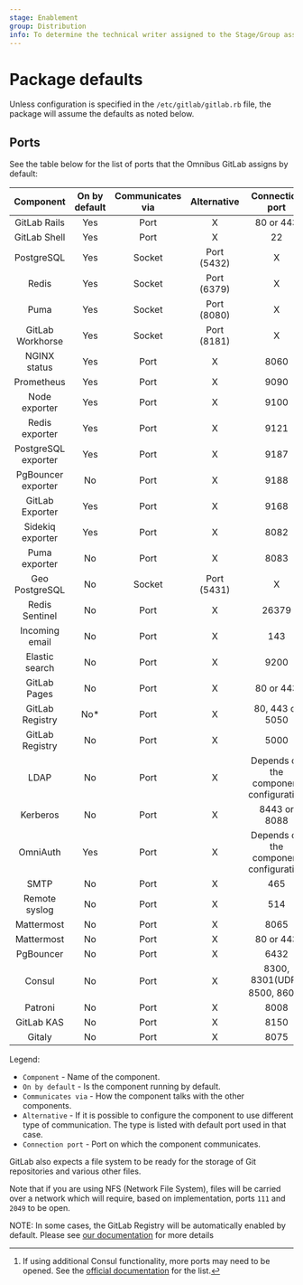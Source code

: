 ```yaml
---
stage: Enablement
group: Distribution
info: To determine the technical writer assigned to the Stage/Group associated with this page, see https://about.gitlab.com/handbook/engineering/ux/technical-writing/#designated-technical-writers
---
```


# Package defaults

Unless configuration is specified in the `/etc/gitlab/gitlab.rb` file,
the package will assume the defaults as noted below.

## Ports

See the table below for the list of ports that the Omnibus GitLab assigns
by default:

| Component                                              | On by default  | Communicates via | Alternative | Connection port                            |
| :----------------------------------------------------: | :------------: | :--------------: | :---------: | :------------------------------------:     |
| <a name="gitlab-rails"></a>        GitLab Rails        | Yes            | Port             | X           | 80 or 443                                  |
| <a name="gitlab-shell"></a>        GitLab Shell        | Yes            | Port             | X           | 22                                         |
| <a name="postgresql"></a>          PostgreSQL          | Yes            | Socket           | Port (5432) | X                                          |
| <a name="redis"></a>               Redis               | Yes            | Socket           | Port (6379) | X                                          |
| <a name="puma"></a>                Puma                | Yes            | Socket           | Port (8080) | X                                          |
| <a name="gitlab-workhorse"></a>    GitLab Workhorse    | Yes            | Socket           | Port (8181) | X                                          |
| <a name="nginx-status"></a>        NGINX status        | Yes            | Port             | X           | 8060                                       |
| <a name="prometheus"></a>          Prometheus          | Yes            | Port             | X           | 9090                                       |
| <a name="node-exporter"></a>       Node exporter       | Yes            | Port             | X           | 9100                                       |
| <a name="redis-exporter"></a>      Redis exporter      | Yes            | Port             | X           | 9121                                       |
| <a name="postgres-exporter"></a>   PostgreSQL exporter | Yes            | Port             | X           | 9187                                       |
| <a name="pgbouncer-exporter"></a>  PgBouncer exporter  | No             | Port             | X           | 9188                                       |
| <a name="gitlab-exporter"></a>     GitLab Exporter     | Yes            | Port             | X           | 9168                                       |
| <a name="sidekiq-exporter"></a>    Sidekiq exporter    | Yes            | Port             | X           | 8082                                       |
| <a name="puma-exporter"></a>       Puma exporter       | No             | Port             | X           | 8083                                       |
| <a name="geo-postgresql"></a>      Geo PostgreSQL      | No             | Socket           | Port (5431) | X                                          |
| <a name="redis-sentinel"></a>      Redis Sentinel      | No             | Port             | X           | 26379                                      |
| <a name="incoming-email"></a>      Incoming email      | No             | Port             | X           | 143                                        |
| <a name="elasticsearch"></a>       Elastic search      | No             | Port             | X           | 9200                                       |
| <a name="gitlab-pages"></a>        GitLab Pages        | No             | Port             | X           | 80 or 443                                  |
| <a name="gitlab-registry-web"></a> GitLab Registry     | No*            | Port             | X           | 80, 443 or 5050                            |
| <a name="gitlab-registry"></a>     GitLab Registry     | No             | Port             | X           | 5000                                       |
| <a name="ldap"></a>                LDAP                | No             | Port             | X           | Depends on the component configuration     |
| <a name="kerberos"></a>            Kerberos            | No             | Port             | X           | 8443 or 8088                               |
| <a name="omniauth"></a>            OmniAuth            | Yes            | Port             | X           | Depends on the component configuration     |
| <a name="smtp"></a>                SMTP                | No             | Port             | X           | 465                                        |
| <a name="remote-syslog"></a>       Remote syslog       | No             | Port             | X           | 514                                        |
| <a name="mattermost"></a>          Mattermost          | No             | Port             | X           | 8065                                       |
| <a name="mattermost-web"></a>      Mattermost          | No             | Port             | X           | 80 or 443                                  |
| <a name="pgbouncer"></a>           PgBouncer           | No             | Port             | X           | 6432                                       |
| <a name="consul"></a>              Consul              | No             | Port             | X           | 8300, 8301(UDP), 8500, 8600[^Consul-notes] |
| <a name="patroni"></a>             Patroni             | No             | Port             | X           | 8008                                       |
| <a name="gitlab-kas"></a>          GitLab KAS          | No             | Port             | X           | 8150                                       |
| <a name="gitaly"></a>              Gitaly              | No             | Port             | X           | 8075                                       |

Legend:

- `Component` - Name of the component.
- `On by default` - Is the component running by default.
- `Communicates via` - How the component talks with the other components.
- `Alternative` - If it is possible to configure the component to use different type of communication. The type is listed with default port used in that case.
- `Connection port` - Port on which the component communicates.

GitLab also expects a file system to be ready for the storage of Git repositories
and various other files.

Note that if you are using NFS (Network File System), files will be carried
over a network which will require, based on implementation, ports `111` and
`2049` to be open.

NOTE:
In some cases, the GitLab Registry will be automatically enabled by default. Please see [our documentation](../packages/container_registry.md) for more details

 [^Consul-notes]: If using additional Consul functionality, more ports may need to be opened. See the [official documentation](https://www.consul.io/docs/install/ports#ports-table) for the list.
